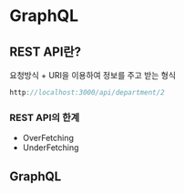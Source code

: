 # GraphQL

## REST API란?
요청방식 + URI을 이용하여 정보를 주고 받는 형식 
```javascript
http://localhost:3000/api/department/2
```

### REST API의 한계
- OverFetching
- UnderFetching

## GraphQL
